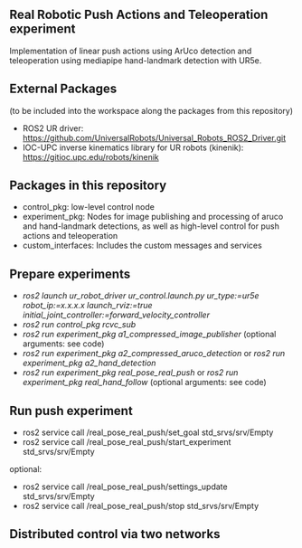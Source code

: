 ## Real Robotic Push Actions and Teleoperation experiment

Implementation of linear push actions using ArUco detection and teleoperation using mediapipe hand-landmark detection with UR5e.

## External Packages
(to be included into the workspace along the packages from this repository)
- ROS2 UR driver: https://github.com/UniversalRobots/Universal_Robots_ROS2_Driver.git
- IOC-UPC inverse kinematics library for UR robots (kinenik): https://gitioc.upc.edu/robots/kinenik

## Packages in this repository
- control_pkg: low-level control node
- experiment_pkg: Nodes for image publishing and processing of aruco and hand-landmark detections, as well as high-level control for push actions and teleoperation
- custom_interfaces: Includes the custom messages and services

## Prepare experiments

- *ros2 launch ur_robot_driver ur_control.launch.py ur_type:=ur5e robot_ip:=x.x.x.x launch_rviz:=true initial_joint_controller:=forward_velocity_controller*
- *ros2 run control_pkg rcvc_sub*
- *ros2 run experiment_pkg a1_compressed_image_publisher* (optional arguments: see code) 
- *ros2 run experiment_pkg a2_compressed_aruco_detection* or *ros2 run experiment_pkg a2_hand_detection*
- *ros2 run experiment_pkg real_pose_real_push* or *ros2 run experiment_pkg real_hand_follow* (optional arguments: see code)

## Run push experiment
- ros2 service call /real_pose_real_push/set_goal std_srvs/srv/Empty
- ros2 service call /real_pose_real_push/start_experiment std_srvs/srv/Empty

optional:
- ros2 service call /real_pose_real_push/settings_update std_srvs/srv/Empty
- ros2 service call /real_pose_real_push/stop std_srvs/srv/Empty

## Distributed control via two networks

